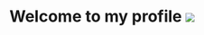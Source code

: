 <h1>Welcome to my profile <img src="https://raw.githubusercontent.com/iampavangandhi/iampavangandhi/master/gifs/Hi.gif"><h1>
  
  

